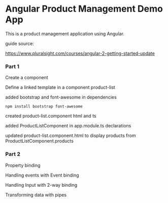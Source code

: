 # Angular Product Management Demo App

This is a product management application using Angular.

guide source:

https://www.pluralsight.com/courses/angular-2-getting-started-update


### Part 1

Create a component

Define a linked template in a component product-list

added bootstrap and font-awesome in dependencies

`npm install bootstrap font-awesome`

created product-list.component html and ts

added ProductListComponent in app.module.ts declarations

updated product-list.component.html to display products from ProductListComponent.products

### Part 2

Property binding

Handling events with Event binding

Handling Input with 2-way binding

Transforming data with pipes



